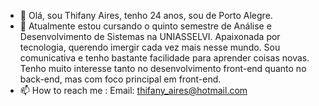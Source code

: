 - 👋 Olá, sou Thifany Aires, tenho 24 anos, sou de Porto Alegre.
- 🌱 Atualmente estou cursando o quinto semestre de Análise e Desenvolvimento de Sistemas na UNIASSELVI. Apaixonada por tecnologia, querendo imergir cada vez mais nesse mundo. Sou comunicativa e tenho bastante facilidade para aprender coisas novas. Tenho muito interesse tanto no desenvolvimento front-end quanto no back-end, mas com foco principal em front-end.
- 📫 How to reach me : Email: thifany_aires@hotmail.com


<!---
thifanyaires/thifanyaires is a ✨ special ✨ repository because its `README.md` (this file) appears on your GitHub profile.
You can click the Preview link to take a look at your changes.
--->
